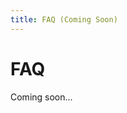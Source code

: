 ```yaml
---
title: FAQ (Coming Soon)
---
```


# FAQ

Coming soon...

<!-- ## What is Nanome?
Nanome Inc is our company which creates virtual reality tools for scientists, researchers and educators. Nanome is the premiere Virtual Reality software solution for molecular modeling and protein visualization. Understanding molecular structures in Nanome is intuitive, hands on, and efficient. The word Nanome is like Genome where we are exploring the entire field of Nano-sciences and Nanotechnology - everything at the Nanoscale!

## Why was Nanome founded?
Nanome’s mission is to democratize science. By creating intuitive and immersive tools, we hope to empower today’s scientists and inspire tomorrow’s. Nanome values powerful interfaces, open access, and collaboration. We are committed to elevating access to science and technology.

## What problem are you solving?
Innovators in molecular sciences face three major difficulties:

The physical world at the nanoscale is invisible and conceptually abstract.

Current software used to visualize the nanoscale is unintuitive and frustrating to use.

It is impossible for teams to collaborate effectively in the same digital workspace with 2D software. https://www.youtube.com/watch?v=jrdpHPAbi48

## Who typically uses Nanome?
Nanome was developed with pharmaceutical scientists and computational chemists in mind. Nanome partners with major pharmaceutical companies and various research institutions to help increase productivity in Nanoscaled design. Nanome is also a “sandbox” tool and is used by thousands of people passionate or curious about science, ranging from gamers and hobbyists to educators and students.

Here's one of our premiere users: https://www.youtube.com/watch?v=6g7_HZrTxSo

## Where can I download Nanome?
Nanome can be downloaded for free from all major Virtual Reality stores including Oculus, VivePort, and Steam. Premium versions with upgraded features are available for purchase from our website at https://nanome.ai/pricing/

## How does Nanome help researchers?
Understanding complex 3D geometries and relationships on legacy interfaces can be frustrating, difficult and slow. Using 3D visualization and interaction, researchers understand concepts and innovate more rapidly.

https://youtu.be/xB9DyUJr1PU?t=1m12s

## Can I get Nanome/CalcFlow for my school?
Nanome tools are made for communicating and sharing traditionally complicated concepts. Collaborative interaction paired with 2D viewing mode makes Nanome perfect for giving lectures, creating presentations, and making homework more engaging. See some example of educators using Nanome at www.twitch.tv/nanome_inc

## What is Nanotechnology?
Nanotechnology refers to any design or engineering occurring at the molecular or atomic level. Simple drugs are the earliest form of nanotechnology, but today almost every industry is becoming a nano-industry. Faster computers, powerful batteries, and advanced robotics all rely on nanoscale design. Learn more on our blog at blog.matryx.ai

## Is VR really better than my monitor?
An immersive, virtual environment adds an additional dimension to learning and research, like having superpowers. VR enables users to immerse themselves inside complex concepts and not just visualize, but experience them.

## I want to inquire about a special interest or investment.
Please contact Nanome at hello@nanome.ai for more information.

## Software Features
What makes Nanome different from existing molecular design software?
Nanome makes nanoscience immediately obvious and accessible. Other scientific software requires users to write code and have extensive scientific background to perform even simple tasks. Nanome is specially designed for usability, collaboration, and immersion.

Usability: Nanome’s intuitive user interface is easy for anyone to use. It does not rely on mouse and keyboard, but instead uses human-understandable interfaces such as picking up a virtual molecules by reaching out and grabbing them with your hands.

Collaboration: The internet has increased collaboration amongst scientists, but the way they communicate has barely changed. Real-time verbal and physical collaboration in virtual space increases efficiency, saving time and accelerating research.

Immersion: Virtual reality, the cornerstone of the Nanome software, has potential far beyond gaming. Nanome is the first company to utilize VR to make tools specifically for scientists and enthusiasts. Three-dimensional visualization and interaction bring clarity to complex scientific concepts.

## What are the main features of the Nanome Software?
Nanome Users can….

Import molecular structures from online databases such as RCSB Protein Databank, Pubchem and Drugbank.

Manipulate molecules and nano-structures by literally reaching out and grabbing, rotating, or enlarging the area of interest with their hands.

Apply different representations to their selection of Atoms, Residues, Chains, or Proteins such as Stick, Wire, Ball & Stick, or Van der Waals.

Measure distance and angles between atoms.

Mutate amino acids and cycle through rotamer conformations.

Design small molecules and nano-structures by building with any element from the periodic table.

Minimize manipulated molecules to fix bond lengths, angles, prevent clashes and provide a local energy minimum conformation.

Duplicate or Split any selected area of their structure to modify or export independently.

Join a virtual reality session as a guest with or without virtual reality hardware using 2D mode.

Present and collaborate in the same virtual environment with colleagues and friends to learn, explore, and create.

Use our in-app camera to capture and export images of their work.

Join public and/or private virtual rooms to collaborate.

Save and export modified or created molecules and nano-structures

## What file types are compatible with Nanome?
Nanome supports .pdb, .sdf, and features limited compatibility with other atomic coordinate files, like .cif. While .pdb or .sdf format are the most stable formats, we are always improving our parser’s ability to handle anomalies.

Structures may be imported directly from RCSB Protein Data Bank, PubChem, DrugBank, and other online databases from the VR Molecular Loading Menu.

We recommend setting Nanome as your default software for opening .pdb files. Double clicking on any local .pdb will automatically open the file with the Nanome software.

## How many users can I have inside of Nanome
Nanome currently supports up to 20 VR collaborators in a room. Our 2D user allows for up to 100 users in a single room.

## What kinds of computations are possible with Nanome?
Nanome has a Python based API to integrate with user's computational tools to augment and benefit existing scientific workflows. With a plugin script capable of interfacing with any of the existing applications, the computation possiblities are endless. While this feature is limited to users with a Plugin Server (Enterprise only), we do natively support classical force field simulations for local minimization.  Nanome users can also utilize other simulation software through just exporting as a .sdf and .pdb file and into 3rd part simulation software, then importing the final .pdb or .sdf results back into Nanome after computations have been run.


We’re streamlining this process with an API pipeline, so users can send their work directly to their GPU or a cloud service running alternative molecular simulation software.

## What is 2D mode?
2D mode is a free feature for all Nanome account holders. In 2D mode, users may join a Nanome room from a 2D interface. A 2D user moves a camera with their mouse and keyboard, enabling them to spectate and record sessions, but cannot interact with structures. 2D mode can be accessed on Steam or if Nanome is downloaded on our website. While 2D mode can also be accessed on Oculus, you’ll need to have a headset connected.

## What features are currently in development?
In-app voice commands

Recording and Playback

RMSD Overlay

Protein Docking

Integration with custom simulation algorithms

AR Devices Support

AI Integration

Guided Educational STEM Curriculum

Matryx Blockchain Platform Integration

## What is Matryx?
Nanome created Matryx, a blockchain platform and ERC20 token [MTX] to foster global collaboration in the sciences. On the Matryx blockchain platform, Nanome users may upload and timestamp their creations and designs, enabling immutable attribution for their work. Matryx users may post bounties with their MTX tokens, hosting tournaments for the design, revision, or solutions to a scientific problems or other tasks. To learn more about the Matryx platform, check out our blog and read our whitepaper.

## How do I use Matryx with Nanome?
Currently, the Matryx testnet is accessible via CalcFlow and a web interface at alpha.matryx.ai while seamless Nanome integration is coming soon.

## What are the System Requirements
What kind of computer/system requirements do I need to run Nanome?
Recommended system requirements:

OS: Windows 10

Processor: i7-4790

Memory: 8 GB RAM

Graphics: GTX 1080

Minimum system requirements:

OS: Windows 7

Processor: i5-4590

Memory: 4GB RAM

Graphics: GTX 1060

## What Virtual and Augmented Reality Headsets are supported?
Nanome is built for Oculus Rift and Rift-S (recommended), the HTC Vive, and the Oculus Quest (BETA). Calcflow is compatible with Oculus Rift and HTC Vive.

## What kind of Internet connection do I need?
A stable Internet connection is highly recommended when using Nanome, especially when collaborating with other users. Access to the web is also necessary to download structures from databases like RCSB and DrugBank Databases. For solo users with structures stored on their local machines, internet access is not required.

Premium Licenses
How do I purchase premium features? What additional features are included in the premium versions?
Plus, Pro, EDU, and custom enterprise options can be purchased at https://nanome.ai/pricing/

Premium features include increased number of chemical entities, private rooms, and session recording and playback. To explore tiered features in depth, see this blog post.

### What types of payment do you accept?
Nanome accepts most common credit and debit cards. For bulk and enterprise purchases, Nanome accepts alternative payments like wire transfer or cryptocurrency, please contact us at hello@nanome.ai for more information.

## How does the license system work?
All users are granted access to the free version of Nanome, which can be downloaded from major VR stores like Oculus, VivePort, and Steam). Licenses for premium versions can be purchased from our website. Purchasing a license will unlock special features like private rooms, the ability to export content, private server access, and custom software integration. After making a purchase, the appropriate features will be unlocked when you next log into Nanome.

## How many Licenses can I buy?
There is a 70 license personal maximum. Wholesale purchasers may reach out to Nanome directly for custom enterprise solutions.

## How to Redeem a coupon code
First create an account or login at https://nanome.ai/pricing/ Once you're logged in, you'll notice a sidebar on the right with various options. Click plans and products and you'll see our different premium tiers along with annual and monthly plans on top. Select the plan your coupon covers. On the next menu you'll see a form for credit card information as well as a space to put in your coupon. You will have to put in your CC information, but the coupon should make sure you aren't charged. If you are, contact us directly at support@nanome.ai and we'll issue a refund immediately.

## Network Tips
Nanome Software Network Requirements
For the Nanome Software Please allow outbound connections to ports 80 and 443 for the following domains:

api.nanome.ai

home.nanome.ai

nanome.ai

For use of Public Protein/Drug Databases

Please allow outbound connections to ports 80 and 443 for the following domains:

https://files.rcsb.org

https://www.drugbank.ca

https://pubchem.ncbi.nlm.nih.gov

For multiplayer networking, please unblock ports UDP 5055, 5056, 5058 for IP address 13.56.83.235
 -->
